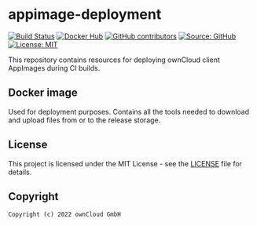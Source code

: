 # appimage-deployment

[![Build Status](https://img.shields.io/drone/build/owncloud-ci/appimage-deployment?logo=drone&server=https%3A%2F%2Fdrone.owncloud.com)](https://drone.owncloud.com/owncloud-ci/appimage-deployment)
[![Docker Hub](https://img.shields.io/docker/v/owncloudci/appimage-deployment?logo=docker&label=dockerhub&sort=semver&logoColor=white)](https://hub.docker.com/r/owncloudci/appimage-deployment)
[![GitHub contributors](https://img.shields.io/github/contributors/owncloud-ci/appimage-deployment)](https://github.com/owncloud-ci/appimage-deployment/graphs/contributors)
[![Source: GitHub](https://img.shields.io/badge/source-github-blue.svg?logo=github&logoColor=white)](https://github.com/owncloud-ci/appimage-deployment)
[![License: MIT](https://img.shields.io/github/license/owncloud-ci/appimage-deployment)](https://github.com/owncloud-ci/appimage-deployment/blob/master/LICENSE)

This repository contains resources for deploying ownCloud client AppImages during CI builds.

## Docker image

Used for deployment purposes. Contains all the tools needed to download and upload files from or to the release storage.

## License

This project is licensed under the MIT License - see the [LICENSE](https://github.com/owncloud-ci/appimage-deployment/blob/master/LICENSE) file for details.

## Copyright

```Text
Copyright (c) 2022 ownCloud GmbH
```
